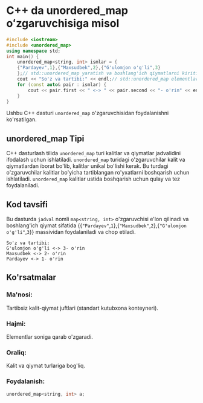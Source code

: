 # C++ da unordered_map oʻzgaruvchisiga misol
```cpp
#include <iostream>
#include <unordered_map>
using namespace std;
int main() {
    unordered_map<string, int> ismlar = {
    {"Pardayev",1},{"Maxsudbek",2},{"G'ulomjon o'g'li",3}
    };// std::unordered_map yaratish va boshlang'ich qiymatlarni kiritish
    cout << "So'z va tartibi:" << endl;// std::unordered_map elementlarini chop etish
    for (const auto& pair : ismlar) {
        cout << pair.first << " <-> " << pair.second << "- o'rin" << endl;
    }
}

```
Ushbu C++ dasturi `unordered_map` o'zgaruvchisidan foydalanishni ko'rsatilgan.
## unordered_map Tipi
C++ dasturlash tilida `unordered_map` turi kalitlar va qiymatlar jadvalidini ifodalash uchun ishlatiladi. 
`unordered_map` turidagi o'zgaruvchilar kalit va qiymatlardan iborat bo'lib, kalitlar unikal bo'lishi kerak. 
Bu turdagi o'zgaruvchilar kalitlar bo'yicha tartiblangan ro'yxatlarni boshqarish uchun ishlatiladi. 
`unordered_map` kalitlar ustida boshqarish uchun qulay va tez foydalaniladi.
## Kod tavsifi
Bu dasturda `jadval` nomli `map<string, int>` o'zgaruvchisi e'lon qilinadi va boshlang'ich qiymat sifatida 
{{`"Pardayev"`,`1`},{`"Maxsudbek"`,`2`},{`"G'ulomjon o'g'li"`,`3`}} massividan foydalaniladi va chop etiladi.
```console
So'z va tartibi:
G'ulomjon o'g'li <-> 3- o'rin
Maxsudbek <-> 2- o'rin
Pardayev <-> 1- o'rin
```
## Ko'rsatmalar
### Ma'nosi:
Tartibsiz kalit-qiymat juftlari (standart kutubxona konteyneri).
### Hajmi:
Elementlar soniga qarab o'zgaradi.
### Oraliq:
Kalit va qiymat turlariga bog'liq.
### Foydalanish:
```cpp
unordered_map<string, int> a;
```
